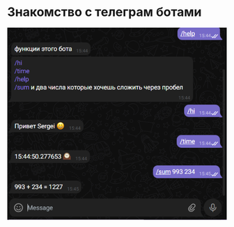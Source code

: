 # Знакомство с телеграм ботами

![скриншот с телеграм](https://raw.githubusercontent.com/SergeiSlobodchikov/get_to_know_bot/main/teleg_bot.PNG)